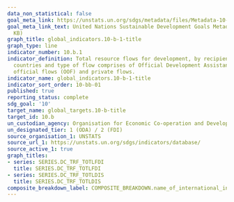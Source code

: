 ```yaml
---
data_non_statistical: false
goal_meta_link: https://unstats.un.org/sdgs/metadata/files/Metadata-10-0B-01.pdf
goal_meta_link_text: United Nations Sustainable Development Goals Metadata (PDF 202
  KB)
graph_title: global_indicators.10-b-1-title
graph_type: line
indicator_number: 10.b.1
indicator_definition: Total resource flows for development, by recipient and donor
  countries and type of flow comprises of Official Development Assistance (ODA), other
  official flows (OOF) and private flows.
indicator_name: global_indicators.10-b-1-title
indicator_sort_order: 10-bb-01
published: true
reporting_status: complete
sdg_goal: '10'
target_name: global_targets.10-b-title
target_id: 10.b
un_custodian_agency: Organisation for Economic Co-operation and Development (OECD)
un_designated_tier: 1 (ODA) / 2 (FDI)
source_organisation_1: UNSTATS
source_url_1: https://unstats.un.org/sdgs/indicators/database/
source_active_1: true
graph_titles:
- series: SERIES.DC_TRF_TOTLFDI
  title: SERIES.DC_TRF_TOTLFDI
- series: SERIES.DC_TRF_TOTLDIS
  title: SERIES.DC_TRF_TOTLDIS
composite_breakdown_label: COMPOSITE_BREAKDOWN.name_of_international_institution
---
```

